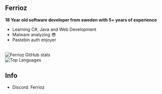 ## Ferrioz

**18 Year old software developer from sweden with 5+ years of experience**

- Learning C#, Java and Web Development
- Malware analyzing 😎
- Pastebin auth enjoyer<br>
######
![Ferrioz GitHub stats](https://github-readme-stats.vercel.app/api?username=Ferrioz&theme=discord_old_blurple&show_icons=false)
<br>
![Top Languages](https://github-readme-stats.vercel.app/api/top-langs/?username=Ferrioz&theme=discord_old_blurple&show_icons=false)
## Info
 - Discord: Ferrioz
